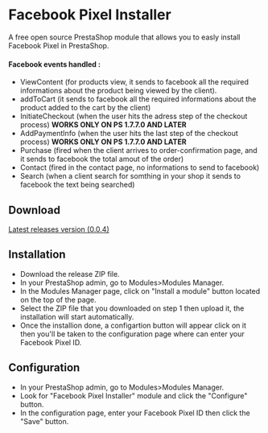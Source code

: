 # Facebook Pixel Installer

A free open source PrestaShop module that allows you to easly install Facebook Pixel in PrestaShop.

#### Facebook events handled :

- ViewContent (for products view, it sends to facebook all the required informations about the product being viewed by the client).
- addToCart (it sends to facebook all the required informations about the product added to the cart by the client)
- InitiateCheckout (when the user hits the adress step of the checkout process) **WORKS ONLY ON PS 1.7.7.0 AND LATER**
- AddPaymentInfo (when the user hits the last step of the checkout process) **WORKS ONLY ON PS 1.7.7.0 AND LATER**
- Purchase (fired when the client arrives to order-confirmation page, and it sends to facebook the total amout of the order)
- Contact (fired in the contact page, no informations to send to facebook)
- Search (when a client search for somthing in your shop it sends to facebook the text being searched)

## Download

[Latest releases version (0.0.4)](https://github.com/Adel010/Facebook-Pixel-Prestashop-Free-Module/releases/download/0.0.4/facebookpixelinstaller.zip)

## Installation

- Download the release ZIP file.
- In your PrestaShop admin, go to Modules>Modules Manager.
- In the Modules Manager page, click on "Install a module" button located on the top of the page.
- Select the ZIP file that you downloaded on step 1 then upload it, the installation will start automatically.
- Once the installion done, a configartion button will appear click on it then you'll be taken to the configuration page where can enter your Facebook Pixel ID.

## Configuration

- In your PrestaShop admin, go to Modules>Modules Manager.
- Look for "Facebook Pixel Installer" module and click the "Configure" button.
- In the configuration page, enter your Facebook Pixel ID then click the "Save" button.

